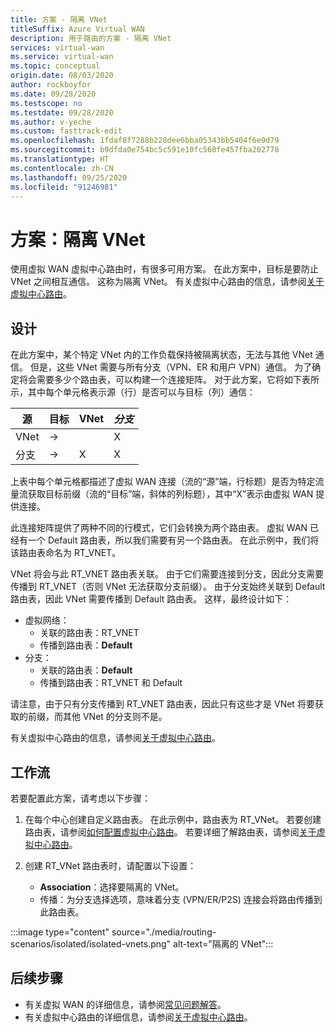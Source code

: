 ```yaml
---
title: 方案 - 隔离 VNet
titleSuffix: Azure Virtual WAN
description: 用于路由的方案 - 隔离 VNet
services: virtual-wan
ms.service: virtual-wan
ms.topic: conceptual
origin.date: 08/03/2020
author: rockboyfor
ms.date: 09/28/2020
ms.testscope: no
ms.testdate: 09/28/2020
ms.author: v-yeche
ms.custom: fasttrack-edit
ms.openlocfilehash: 1fdaf8f7288b228dee6bba05343bb5404f6e9d79
ms.sourcegitcommit: b9dfda0e754bc5c591e10fc560fe457fba202778
ms.translationtype: HT
ms.contentlocale: zh-CN
ms.lasthandoff: 09/25/2020
ms.locfileid: "91246981"
---
```

<!--Verified successfully for only charactors-->
# <a name="scenario-isolating-vnets"></a>方案：隔离 VNet

使用虚拟 WAN 虚拟中心路由时，有很多可用方案。 在此方案中，目标是要防止 VNet 之间相互通信。 这称为隔离 VNet。 有关虚拟中心路由的信息，请参阅[关于虚拟中心路由](about-virtual-hub-routing.md)。

## <a name="design"></a><a name="design"></a>设计

在此方案中，某个特定 VNet 内的工作负载保持被隔离状态，无法与其他 VNet 通信。 但是，这些 VNet 需要与所有分支（VPN、ER 和用户 VPN）通信。 为了确定将会需要多少个路由表，可以构建一个连接矩阵。 对于此方案，它将如下表所示，其中每个单元格表示源（行）是否可以与目标（列）通信：

| 源 |   目标 |  VNet | *分支* |
| -------------- | -------- | ---------- | ---|
| VNet     | &#8594;|           |     X    |
| 分支   | &#8594;|    X     |     X    |

上表中每个单元格都描述了虚拟 WAN 连接（流的“源”端，行标题）是否为特定流量流获取目标前缀（流的“目标”端，斜体的列标题），其中“X”表示由虚拟 WAN 提供连接。

此连接矩阵提供了两种不同的行模式，它们会转换为两个路由表。 虚拟 WAN 已经有一个 Default 路由表，所以我们需要有另一个路由表。 在此示例中，我们将该路由表命名为 RT_VNET。

VNet 将会与此 RT_VNET 路由表关联。 由于它们需要连接到分支，因此分支需要传播到 RT_VNET（否则 VNet 无法获取分支前缀）。 由于分支始终关联到 Default 路由表，因此 VNet 需要传播到 Default 路由表。 这样，最终设计如下：

* 虚拟网络：
  * 关联的路由表：RT_VNET
  * 传播到路由表：**Default**
* 分支：
  * 关联的路由表：**Default**
  * 传播到路由表：RT_VNET 和 Default 

请注意，由于只有分支传播到 RT_VNET 路由表，因此只有这些才是 VNet 将要获取的前缀，而其他 VNet 的分支则不是。

有关虚拟中心路由的信息，请参阅[关于虚拟中心路由](about-virtual-hub-routing.md)。

## <a name="workflow"></a><a name="workflow"></a>工作流

若要配置此方案，请考虑以下步骤：

1. 在每个中心创建自定义路由表。 在此示例中，路由表为 RT_VNet。 若要创建路由表，请参阅[如何配置虚拟中心路由](how-to-virtual-hub-routing.md)。 若要详细了解路由表，请参阅[关于虚拟中心路由](about-virtual-hub-routing.md)。
2. 创建 RT_VNet 路由表时，请配置以下设置：

   * **Association**：选择要隔离的 VNet。
   * 传播：为分支选择选项，意味着分支 (VPN/ER/P2S) 连接会将路由传播到此路由表。

:::image type="content" source="./media/routing-scenarios/isolated/isolated-vnets.png" alt-text="隔离的 VNet":::

## <a name="next-steps"></a>后续步骤

* 有关虚拟 WAN 的详细信息，请参阅[常见问题解答](virtual-wan-faq.md)。
* 有关虚拟中心路由的详细信息，请参阅[关于虚拟中心路由](about-virtual-hub-routing.md)。

<!-- Update_Description: new article about scenario isolate vnets -->
<!--NEW.date: 09/28/2020-->